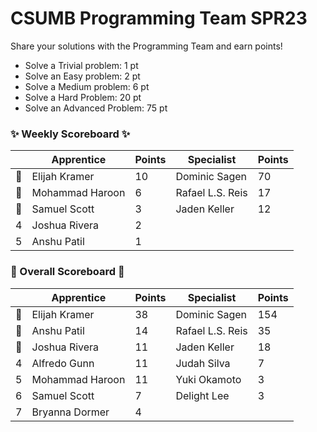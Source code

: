 # CSUMB Programming Team SPR23

Share your solutions with the Programming Team and earn points!

- Solve a Trivial problem: 1 pt
- Solve an Easy problem: 2 pt
- Solve a Medium problem: 6 pt
- Solve a Hard Problem: 20 pt
- Solve an Advanced Problem: 75 pt

### ✨ Weekly Scoreboard ✨
| |Apprentice|Points|Specialist|Points|
|-------|-------|-------|-------|-------|
|🥇|Elijah Kramer|10|Dominic Sagen|70|
|🥈|Mohammad Haroon|6|Rafael L.S. Reis|17|
|🥉|Samuel Scott|3|Jaden Keller|12|
|4|Joshua Rivera|2| | |
|5|Anshu Patil|1| | |

### 🏁 Overall Scoreboard 🏁
| |Apprentice|Points|Specialist|Points|
|-------|-------|-------|-------|-------|
|🥇|Elijah Kramer|38|Dominic Sagen|154|
|🥈|Anshu Patil|14|Rafael L.S. Reis|35|
|🥉|Joshua Rivera|11|Jaden Keller|18|
|4|Alfredo Gunn|11|Judah Silva|7|
|5|Mohammad Haroon|11|Yuki Okamoto|3|
|6|Samuel Scott|7|Delight Lee|3|
|7|Bryanna Dormer|4| | |

